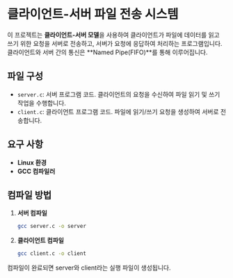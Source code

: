 # 클라이언트-서버 파일 전송 시스템

이 프로젝트는 **클라이언트-서버 모델**을 사용하여 클라이언트가 파일에 데이터를 읽고 쓰기 위한 요청을 서버로 전송하고, 서버가 요청에 응답하여 처리하는 프로그램입니다. 클라이언트와 서버 간의 통신은 **Named Pipe(FIFO)**를 통해 이루어집니다.

## 파일 구성

- `server.c`: 서버 프로그램 코드. 클라이언트의 요청을 수신하여 파일 읽기 및 쓰기 작업을 수행합니다.
- `client.c`: 클라이언트 프로그램 코드. 파일에 읽기/쓰기 요청을 생성하여 서버로 전송합니다.

## 요구 사항

- **Linux 환경**
- **GCC 컴파일러**

## 컴파일 방법

1. **서버 컴파일**

   ```bash
   gcc server.c -o server
2. **클라이언트 컴파일**
    ```bash
   gcc client.c -o client

컴파일이 완료되면 server와 client라는 실행 파일이 생성됩니다.
   
